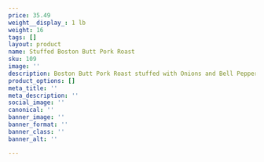 ```yaml
---
price: 35.49
weight__display_: 1 lb
weight: 16
tags: []
layout: product
name: Stuffed Boston Butt Pork Roast
sku: 109
image: ''
description: Boston Butt Pork Roast stuffed with Onions and Bell Peppers
product_options: []
meta_title: ''
meta_description: ''
social_image: ''
canonical: ''
banner_image: ''
banner_format: ''
banner_class: ''
banner_alt: ''

---
```

